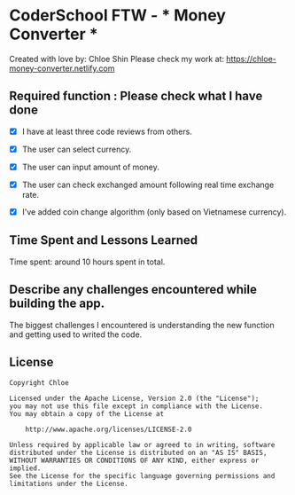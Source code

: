 # CoderSchool FTW - * Money Converter *

Created with love by: Chloe Shin
Please check my work at: https://chloe-money-converter.netlify.com  


## Required function : Please check what I have done
- [x] I have at least three code reviews from others.
- [x] The user can select currency. 
- [x] The user can input amount of money.
- [x] The user can check exchanged amount following real time exchange rate.
- [x] I've added coin change algorithm (only based on Vietnamese currency).



## Time Spent and Lessons Learned

Time spent: around 10 hours spent in total.

## Describe any challenges encountered while building the app.
The biggest challenges I encountered is understanding the new function and getting used to writed the code.

## License

    Copyright Chloe

    Licensed under the Apache License, Version 2.0 (the "License");
    you may not use this file except in compliance with the License.
    You may obtain a copy of the License at

        http://www.apache.org/licenses/LICENSE-2.0

    Unless required by applicable law or agreed to in writing, software
    distributed under the License is distributed on an "AS IS" BASIS,
    WITHOUT WARRANTIES OR CONDITIONS OF ANY KIND, either express or implied.
    See the License for the specific language governing permissions and
    limitations under the License.

